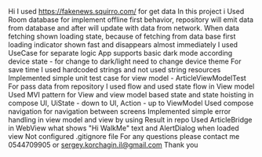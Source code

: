 Hi
I used https://fakenews.squirro.com/ for get data
In this project i Used Room database for implement offline first behavior, repository will emit data
from database and after will update with data from network.
When data fetching shown loading state, because of fetching from data base first loading indicator
shown fast and disappears almost immediately
I used UseCase for separate logic
App supports basic dark mode according device state - for change to dark/light need to change device theme
For save time I used hardcoded strings and not used string resources
Implemented simple unit test case for view model - ArticleViewModelTest
For pass data from repository I used flow and used state flow in View model
Used MVI pattern for View and view model based state and state hoisting in compose UI, UiState - down to UI, Action - up to ViewModel 
Used compose navigation for navigation between screens
Implemented simple error handling in view model and view by using Result in repo
Used ArticleBridge in WebView what shows "Hi WalkMe" text and AlertDialog when loaded view
Not configured .gitignore file
For any questions please contact me 0544709905 or sergey.korchagin.il@gmail.com
Thank you
